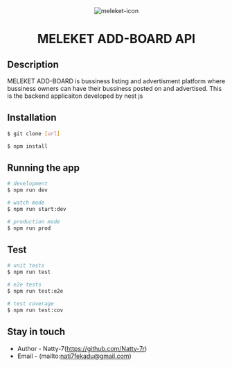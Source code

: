 <div align="center">
  <img scr="https://github-production-user-asset-6210df.s3.amazonaws.com/111322007/356512293-015eab48-76d9-4606-95b5-95f511f1d7bf.png?X-Amz-Algorithm=AWS4-HMAC-SHA256&X-Amz-Credential=AKIAVCODYLSA53PQK4ZA%2F20240809%2Fus-east-1%2Fs3%2Faws4_request&X-Amz-Date=20240809T075353Z&X-Amz-Expires=300&X-Amz-Signature=72ed30bab0c7ce53d596a3e72f7edba26419f9fabe56fdd9f62686f5127084b6&X-Amz-SignedHeaders=host&actor_id=111322007&key_id=0&repo_id=832147289" alt="meleket-icon"/>
  <h1 >MELEKET ADD-BOARD API</h1>

</div>

## Description

MELEKET ADD-BOARD is bussiness listing and advertisment platform where bussiness owners can have their bussiness posted on and advertised.
This is the backend applicaiton developed by nest js

## Installation

```bash
$ git clone [url]
```

```bash
$ npm install
```

## Running the app

```bash
# development
$ npm run dev

# watch mode
$ npm run start:dev

# production mode
$ npm run prod
```

## Test

```bash
# unit tests
$ npm run test

# e2e tests
$ npm run test:e2e

# test coverage
$ npm run test:cov
```

## Stay in touch

- Author - Natty-7(https://github.com/Natty-7r)
- Email - (mailto:nati7fekadu@gmail.com)
